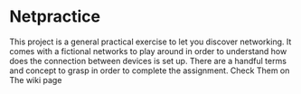 # Netpractice
This project is a general practical exercise to let you discover networking.
It comes with a fictional networks to play around in order to understand how does the connection between devices is set up.
There are a handful terms and concept to grasp in order to complete the assignment. Check Them on The wiki page
